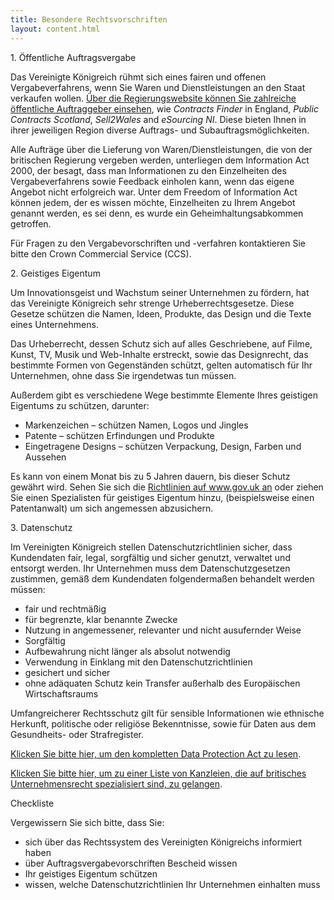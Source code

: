 ```yaml
---
title: Besondere Rechtsvorschriften
layout: content.html
---
```


<p>1. Öffentliche Auftragsvergabe</p>

Das Vereinigte Königreich rühmt sich eines fairen und offenen Vergabeverfahrens, wenn Sie Waren und Dienstleistungen an den Staat verkaufen wollen. [Über die Regierungswebsite können Sie zahlreiche öffentliche Auftraggeber einsehen](https://www.gov.uk/tendering-for-public-sector-contracts/overview), wie *Contracts Finder* in England, *Public Contracts Scotland*, *Sell2Wales* and *eSourcing NI*. Diese bieten Ihnen in ihrer jeweiligen Region diverse Auftrags- und Subauftragsmöglichkeiten.


Alle Aufträge über die Lieferung von Waren/Dienstleistungen, die von der britischen Regierung vergeben werden, unterliegen dem Information Act 2000, der besagt, dass man Informationen zu den Einzelheiten des Vergabeverfahrens sowie Feedback einholen kann, wenn das eigene Angebot nicht erfolgreich war. Unter dem Freedom of Information Act können jedem, der es wissen möchte, Einzelheiten zu Ihrem Angebot genannt werden, es sei denn, es wurde ein Geheimhaltungsabkommen getroffen.

Für Fragen zu den Vergabevorschriften und 
-verfahren kontaktieren Sie bitte den Crown Commercial Service (CCS).
    
<p>2. Geistiges Eigentum</p>
    
Um Innovationsgeist und Wachstum seiner Unternehmen zu fördern, hat das Vereinigte Königreich sehr strenge Urheberrechtsgesetze. Diese Gesetze schützen die Namen, Ideen, Produkte, das Design und die Texte eines Unternehmens.

Das Urheberrecht, dessen Schutz sich auf alles Geschriebene, auf Filme, Kunst, TV, Musik und Web-Inhalte erstreckt, sowie das Designrecht, das bestimmte Formen von Gegenständen schützt, gelten automatisch für Ihr Unternehmen, ohne dass Sie irgendetwas tun müssen.

Außerdem gibt es verschiedene Wege bestimmte Elemente Ihres geistigen Eigentums zu schützen, darunter:

-	Markenzeichen – schützen Namen, Logos und Jingles
-	Patente – schützen Erfindungen und Produkte
-	Eingetragene Designs – schützen Verpackung, Design, Farben und Aussehen


Es kann von einem Monat bis zu 5 Jahren dauern, bis dieser Schutz gewährt wird. Sehen Sie sich die [Richtlinien auf www.gov.uk an](https://www.gov.uk/intellectual-property-an-overview/protect-your-intellectual-property) oder ziehen Sie einen Spezialisten für geistiges Eigentum hinzu, (beispielsweise einen Patentanwalt) um sich angemessen abzusichern.    

    
<p>3. Datenschutz</p>
    
Im Vereinigten Königreich stellen Datenschutzrichtlinien sicher, dass Kundendaten fair, legal, sorgfältig und sicher genutzt, verwaltet und entsorgt werden. Ihr Unternehmen muss dem Datenschutzgesetzen zustimmen, gemäß dem Kundendaten folgendermaßen behandelt werden müssen:

-	fair und rechtmäßig
-	für begrenzte, klar benannte Zwecke
-	Nutzung in angemessener, relevanter und nicht ausufernder Weise
-	Sorgfältig
-	Aufbewahrung nicht länger als absolut notwendig
-	Verwendung in Einklang mit den Datenschutzrichtlinien
-	gesichert und sicher
-	ohne adäquaten Schutz kein Transfer außerhalb des Europäischen Wirtschaftsraums

Umfangreicherer Rechtsschutz gilt für sensible Informationen wie ethnische Herkunft, politische oder religiöse Bekenntnisse, sowie für Daten aus dem Gesundheits- oder Strafregister.

[Klicken Sie bitte hier, um den kompletten Data Protection Act zu lesen](http://www.legislation.gov.uk/ukpga/1998/29/contents).

[Klicken Sie bitte hier, um zu einer Liste von Kanzleien, die auf britisches Unternehmensrecht spezialisiert sind, zu gelangen](https://www.gov.uk/government/uploads/system/uploads/attachment_data/file/524056/Investor_Support_Directory_of_UK_Advisory_Network_May_2016.pdf). 

Checkliste

Vergewissern Sie sich bitte, dass Sie:

-	sich über das Rechtssystem des Vereinigten Königreichs informiert haben
-	über Auftragsvergabevorschriften Bescheid wissen
-	Ihr geistiges Eigentum schützen
-   wissen, welche Datenschutzrichtlinien Ihr Unternehmen einhalten muss